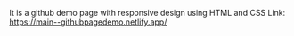 It is a github demo page  with responsive design using HTML and CSS 
Link: https://main--githubpagedemo.netlify.app/
